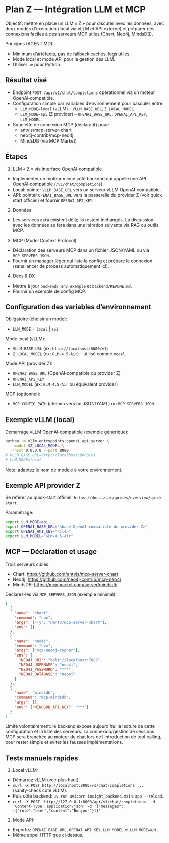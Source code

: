 # Plan Z — Intégration LLM et MCP

Objectif: mettre en place un LLM « Z » pour discuter avec les données, avec deux modes d'exécution (local via vLLM et API externe) et préparer des connexions faciles à des serveurs MCP utiles (Chart, Neo4j, MindsDB).

Principes (AGENT.MD):
- Minimum d’artéfacts, pas de fallback cachés, logs utiles.
- Mode local et mode API pour la gestion des LLM.
- Utiliser `uv` pour Python.

## Résultat visé

- Endpoint `POST /api/v1/chat/completions` opérationnel via un moteur OpenAI‑compatible.
- Configuration simple par variables d’environnement pour basculer entre:
  - `LLM_MODE=local` (vLLM) – `VLLM_BASE_URL`, `Z_LOCAL_MODEL`.
  - `LLM_MODE=api` (Z provider) – `OPENAI_BASE_URL`, `OPENAI_API_KEY`, `LLM_MODEL`.
- Squelette de connexion MCP (déclaratif) pour:
  - antvis/mcp-server-chart
  - neo4j-contrib/mcp-neo4j
  - MindsDB (via MCP Market)

## Étapes

1) LLM « Z » via interface OpenAI‑compatible
- Implémenter un moteur mince côté backend qui appelle une API OpenAI‑compatible (`/v1/chat/completions`).
- Local: pointer `VLLM_BASE_URL` vers un serveur vLLM OpenAI‑compatible.
- API: pointer `OPENAI_BASE_URL` vers la passerelle du provider Z (voir quick start officiel) et fournir `OPENAI_API_KEY`.

2) Données
- Les services `data` existent déjà; ils restent inchangés. La discussion avec les données se fera dans une itération suivante via RAG ou outils MCP.

3) MCP (Model Context Protocol)
- Déclaration des serveurs MCP dans un fichier JSON/YAML ou via `MCP_SERVERS_JSON`.
- Fournir un manager léger qui liste la config et prépare la connexion (sans lancer de process automatiquement ici).

4) Docs & DX
- Mettre à jour `backend/.env.example` et `backend/README.md`.
- Fournir un exemple de config MCP.

## Configuration des variables d’environnement

Obligatoire (choisir un mode):
- `LLM_MODE` = `local` | `api`

Mode local (vLLM):
- `VLLM_BASE_URL` (ex: `http://localhost:8000/v1`)
- `Z_LOCAL_MODEL` (ex: `GLM-4.5-Air`) – utilisé comme `model`.

Mode API (provider Z):
- `OPENAI_BASE_URL` (OpenAI‑compatible du provider Z)
- `OPENAI_API_KEY`
- `LLM_MODEL` (ex: `GLM-4.5-Air` ou équivalent provider)

MCP (optionnel):
- `MCP_CONFIG_PATH` (chemin vers un JSON/YAML) ou `MCP_SERVERS_JSON`.

## Exemple vLLM (local)

Demarrage vLLM OpenAI‑compatible (exemple générique):

```bash
python -m vllm.entrypoints.openai.api_server \
  --model $Z_LOCAL_MODEL \
  --host 0.0.0.0 --port 8000
# VLLM_BASE_URL=http://localhost:8000/v1
# LLM_MODE=local
```

Note: adaptez le nom de modèle à votre environnement.

## Exemple API provider Z

Se référer au quick‑start officiel: `https://docs.z.ai/guides/overview/quick-start`.

Paramétrage:

```bash
export LLM_MODE=api
export OPENAI_BASE_URL="<base OpenAI-compatible du provider Z>"
export OPENAI_API_KEY="<clé>"
export LLM_MODEL="GLM-4.5-Air"
```

## MCP — Déclaration et usage

Trois serveurs ciblés:
- Chart: https://github.com/antvis/mcp-server-chart
- Neo4j: https://github.com/neo4j-contrib/mcp-neo4j
- MindsDB: https://mcpmarket.com/server/mindsdb

Déclarez‑les via `MCP_SERVERS_JSON` (exemple minimal):

```json
[
  {
    "name": "chart",
    "command": "npx",
    "args": ["-y", "@antv/mcp-server-chart"],
    "env": {}
  },
  {
    "name": "neo4j",
    "command": "uvx",
    "args": ["mcp-neo4j-cypher"],
    "env": {
      "NEO4J_URI": "bolt://localhost:7687",
      "NEO4J_USERNAME": "neo4j",
      "NEO4J_PASSWORD": "***",
      "NEO4J_DATABASE": "neo4j"
    }
  },
  {
    "name": "mindsdb",
    "command": "mcp-mindsdb",
    "args": [],
    "env": {"MINDSDB_API_KEY": "***"}
  }
]
```

Limité volontairement: le backend expose aujourd’hui la lecture de cette configuration et la liste des serveurs. La connexion/gestion de sessions MCP sera branchée au moteur de chat lors de l’introduction de tool‑calling, pour rester simple et éviter les fausses implémentations.

## Tests manuels rapides

1) Local vLLM:
- Démarrez vLLM (voir plus haut).
- `curl -X POST http://localhost:8000/v1/chat/completions ...` (sanity‑check côté vLLM).
- Puis côté backend: `uv run uvicorn insight_backend.main:app --reload`.
- `curl -X POST 'http://127.0.0.1:8000/api/v1/chat/completions' -H 'Content-Type: application/json' -d '{"messages":[{"role":"user","content":"Bonjour"}]}'`

2) Mode API:
- Exportez `OPENAI_BASE_URL`, `OPENAI_API_KEY`, `LLM_MODEL` et `LLM_MODE=api`.
- Même appel HTTP que ci‑dessus.
